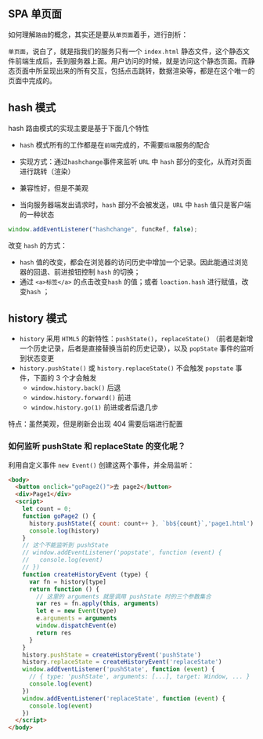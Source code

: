 ## SPA 单页面

如何理解`路由`的概念，其实还是要从`单页面`着手，进行剖析：

`单页面`，说白了，就是指我们的服务只有一个 `index.html` 静态文件，这个静态文件前端生成后，丢到服务器上面。用户访问的时候，就是访问这个静态页面。而静态页面中所呈现出来的所有交互，包括点击跳转，数据渲染等，都是在这个唯一的页面中完成的。


## hash 模式

hash 路由模式的实现主要是基于下面几个特性

- `hash` 模式所有的工作都是在`前端`完成的，不需要`后端`服务的配合
- 实现方式：通过`hashchange`事件来监听 `URL` 中 `hash` 部分的变化，从而对页面进行跳转（渲染）
- 兼容性好，但是不美观

- 当向服务器端发出请求时，`hash` 部分不会被发送，`URL` 中 `hash` 值只是客户端的一种状态


```js
window.addEventListener("hashchange", funcRef, false);
```

改变 `hash` 的方式：

- `hash` 值的改变，都会在浏览器的访问历史中增加一个记录。因此能通过浏览器的回退、前进按钮控制 `hash` 的切换；
- 通过 `<a>标签</a>` 的点击改变`hash` 的值；或者 `loaction.hash` 进行赋值，改变`hash` ；




## history 模式

- `history` 采用 `HTML5` 的新特性：`pushState()`，`replaceState()` （前者是新增一个历史记录，后者是直接替换当前的历史记录），以及 `popState` 事件的监听到状态变更
- `history.pushState()` 或 `history.replaceState()` 不会触发 `popstate` 事件，下面的 3 个才会触发
    - `window.history.back()` 后退
    - `window.history.forward()` 前进
    - `window.history.go(1)` 前进或者后退几步

特点：虽然美观，但是刷新会出现 404 需要后端进行配置

### 如何监听 pushState 和 replaceState 的变化呢？

利用自定义事件 `new Event()` 创建这两个事件，并全局监听：

```html
<body>
  <button onclick="goPage2()">去 page2</button>
  <div>Page1</div>
  <script>
    let count = 0;
    function goPage2 () {
      history.pushState({ count: count++ }, `bb${count}`,'page1.html')
      console.log(history)
    }
    // 这个不能监听到 pushState
    // window.addEventListener('popstate', function (event) {
    //   console.log(event)
    // })
    function createHistoryEvent (type) {
      var fn = history[type]
      return function () {
        // 这里的 arguments 就是调用 pushState 时的三个参数集合
        var res = fn.apply(this, arguments)
        let e = new Event(type)
        e.arguments = arguments
        window.dispatchEvent(e)
        return res
      }
    }
    history.pushState = createHistoryEvent('pushState')
    history.replaceState = createHistoryEvent('replaceState')
    window.addEventListener('pushState', function (event) {
      // { type: 'pushState', arguments: [...], target: Window, ... }
      console.log(event)
    })
    window.addEventListener('replaceState', function (event) {
      console.log(event)
    })
  </script>
</body>
```